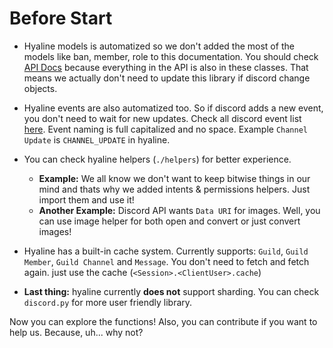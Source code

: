 # Before Start

- Hyaline models is automatized so we don't added the most of the models like ban, member, role to this documentation. You should check [API Docs](https://discord.com/developers/docs/resources/) because everything in the API is also in these classes. That means we actually don't need to update this library if discord change objects.
- Hyaline events are also automatized too. So if discord adds a new event, you don't need to wait for new updates. Check all discord event list [here](https://discord.com/developers/docs/topics/gateway#commands-and-events-gateway-events). Event naming is full capitalized and no space. Example `Channel Update` is `CHANNEL_UPDATE` in hyaline.
- You can check hyaline helpers (`./helpers`) for better experience.

  - **Example:** We all know we don't want to keep bitwise things in our mind and thats why we added intents & permissions helpers. Just import them and use it!
  - **Another Example:** Discord API wants `Data URI` for images. Well, you can use image helper for both open and convert or just convert images!

- Hyaline has a built-in cache system. Currently supports: `Guild`, `Guild Member`, `Guild Channel` and `Message`. You don't need to fetch and fetch again. just use the cache (`<Session>.<ClientUser>.cache`)
- **Last thing:** hyaline currently **does not** support sharding. You can check `discord.py` for more user friendly library.

Now you can explore the functions! Also, you can contribute if you want to help us. Because, uh... why not?
